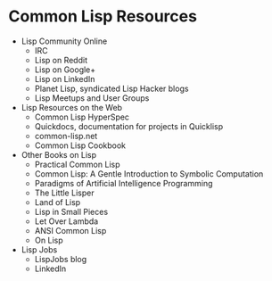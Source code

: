 # Common Lisp Resources

* Lisp Community Online
    * IRC
    * Lisp on Reddit
    * Lisp on Google+
    * Lisp on LinkedIn
    * Planet Lisp, syndicated Lisp Hacker blogs
    * Lisp Meetups and User Groups
* Lisp Resources on the Web
    * Common Lisp HyperSpec
    * Quickdocs, documentation for projects in Quicklisp
    * common-lisp.net
    * Common Lisp Cookbook
* Other Books on Lisp
    * Practical Common Lisp
    * Common Lisp: A Gentle Introduction to Symbolic Computation
    * Paradigms of Artificial Intelligence Programming
    * The Little Lisper
    * Land of Lisp
    * Lisp in Small Pieces
    * Let Over Lambda
    * ANSI Common Lisp
    * On Lisp
* Lisp Jobs
    * LispJobs blog
    * LinkedIn
